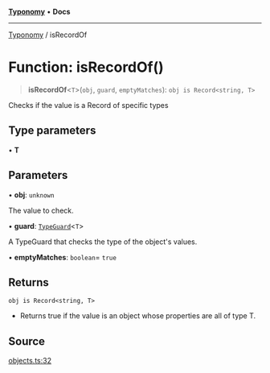 [**Typonomy**](../README.md) • **Docs**

***

[Typonomy](../globals.md) / isRecordOf

# Function: isRecordOf()

> **isRecordOf**\<`T`\>(`obj`, `guard`, `emptyMatches`): `obj is Record<string, T>`

Checks if the value is a Record of specific types

## Type parameters

• **T**

## Parameters

• **obj**: `unknown`

The value to check.

• **guard**: [`TypeGuard`](../type-aliases/TypeGuard.md)\<`T`\>

A TypeGuard that checks the type of the object's values.

• **emptyMatches**: `boolean`= `true`

## Returns

`obj is Record<string, T>`

- Returns true if the value is an object whose properties are all of type T.

## Source

[objects.ts:32](https://github.com/softcraft-development/typonomy/blob/ac449b6265e0e88e666105085e6c109ec445538b/src/objects.ts#L32)
